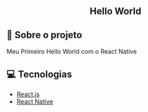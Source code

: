 <h2 align='center'>Hello World</h2>


## 🎯 Sobre o projeto

Meu Primeiro Hello World com o React Native

## 💻 Tecnologias

* [React.js](https://react.dev/)
*  [React Native](https://reactnative.dev/)


